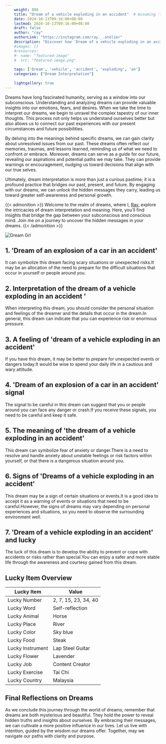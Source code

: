 ```yaml
---
    weight: 808
    title: "Dream of a vehicle exploding in an accident"  # Assuming 'title' column exists
    date: 2024-10-13T09:16:00+08:00
    lastmod: 2024-10-13T09:16:00+08:00
    draft: false
    author: "ray"
    authorLink: "https://instagram.com/ray._.atelier"
    description: "Discover how 'Dream of a vehicle exploding in an accident' can interpret your future and uncover its significant meanings in your life."
    #images: []
    #resources:
    #- name: "featured-image"
    #  src: "featured-image.png"
    
    tags: ['Dream', 'vehicle', 'accident', 'exploding', 'an']
    categories: ["Dream Interpretation"]
    
    lightgallery: true
---
```

    
Dreams have long fascinated humanity, serving as a window into our subconscious. Understanding and analyzing dreams can provide valuable insights into our emotions, fears, and desires. When we take the time to interpret our dreams, we begin to unravel the complex tapestry of our inner thoughts. This process not only helps us understand ourselves better but also allows us to connect our past experiences with our present circumstances and future possibilities.

By delving into the meanings behind specific dreams, we can gain clarity about unresolved issues from our past. These dreams often reflect our memories, traumas, and lessons learned, reminding us of what we need to confront or embrace. Moreover, dreams can serve as a guide for our future, revealing our aspirations and potential paths we may take. They can provide warnings or encouragement, nudging us toward decisions that align with our true selves.

Ultimately, dream interpretation is more than just a curious pastime; it is a profound practice that bridges our past, present, and future. By engaging with our dreams, we can unlock the hidden messages they carry, leading us toward greater self-awareness and personal growth.

{{< admonition >}}
Welcome to the realm of dreams, where I, [Ray](https://instagram.com/ray._.atelier), explore the intricacies of dream interpretation and meaning. Here, you’ll find insights that bridge the gap between your subconscious and conscious mind. Join me on a journey to uncover the hidden messages in your dreams.
{{< /admonition >}}

![Dream Grl](https://cdn.pixabay.com/photo/2017/11/02/03/35/gothic-2910057_1280.jpg "Dream Grl")

## 1. 'Dream of an explosion of a car in an accident'
It can symbolize this dream facing scary situations or unexpected risks.It may be an allocation of the need to prepare for the difficult situations that occur in yourself or people around you.

## 2. Interpretation of the dream of a vehicle exploding in an accident '
When interpreting this dream, you should consider the personal situation and feelings of the dreamer and the details that occur in the dream.In general, this dream can indicate that you can experience risk or enormous pressure.

## 3. A feeling of 'dream of a vehicle exploding in an accident'
If you have this dream, it may be better to prepare for unexpected events or dangers today.It would be wise to spend your daily life in a cautious and wary attitude.

## 4. 'Dream of an explosion of a car in an accident' signal
The signal to be careful in this dream can suggest that you or people around you can face any danger or crash.If you receive these signals, you need to be careful and keep it safe.

## 5. The meaning of 'the dream of a vehicle exploding in an accident'
This dream can symbolize fear of anxiety or danger.There is a need to resolve and handle anxiety about unstable feelings or risk factors within yourself, or that there is a dangerous situation around you.

## 6. Signs of 'Dreams of a vehicle exploding in an accident'
This dream may be a sign of certain situations or events.It is a good idea to accept it as a warning of events or situations that need to be careful.However, the signs of dreams may vary depending on personal experiences and situations, so you need to observe the surrounding environment well.

## 7. 'Dream of a vehicle exploding in an accident' and lucky
The luck of this dream is to develop the ability to prevent or cope with accidents or risks rather than special.You can enjoy a safer and more stable life through the awareness and courtesy gained from this dream.

## Lucky Item Overview
| Lucky Item          | Value              |
|---------------|--------------------|
| Lucky Number        | 2, 7, 15, 23, 34, 40  |
| Lucky Word          | Self-reflection |
| Lucky Animal        | Horse |
| Lucky Place         | River     |
| Lucky Color         | Sky blue     |
| Lucky Food          | Steak      |
| Lucky Instrument    | Lap Steel Guitar |
| Lucky Flower        | Lavender    |
| Lucky Job           | Content Creator       |
| Lucky Exercise      | Tai Chi  |
| Lucky Country       | Malaysia    |


##  Final Reflections on Dreams

As we conclude this journey through the world of dreams, remember that dreams are both mysterious and beautiful. They hold the power to reveal hidden truths and insights about ourselves. By embracing their messages, we can cultivate a more positive influence in our lives. Let us live with intention, guided by the wisdom our dreams offer. Together, may we navigate our paths with clarity and purpose.
